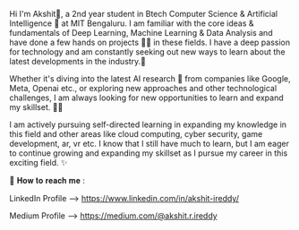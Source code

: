 Hi I'm Akshit👋, a 2nd year student in Btech Computer Science & Artificial Intelligence 🤖 at MIT Bengaluru. I am familiar with the core ideas & fundamentals of Deep Learning, Machine Learning & Data Analysis and have done a few hands on projects 👨‍💻 in these fields. I have a deep passion for technology and am constantly seeking out new ways to learn about the latest developments in the industry.🚀

Whether it's diving into the latest AI research 📜 from companies like Google, Meta, Openai etc., or exploring new approaches and other technological challenges, I am always looking for new opportunities to learn and expand my skillset. 🧰🔧

I am actively pursuing self-directed learning in expanding my knowledge in this field and other areas like cloud computing, cyber security, game development, ar, vr etc. I know that I still have much to learn, but I am eager to continue growing and expanding my skillset as I pursue my career in this exciting field. ✨

📱 𝐇𝐨𝐰 𝐭𝐨 𝐫𝐞𝐚𝐜𝐡 𝐦𝐞 : 

LinkedIn Profile --> https://www.linkedin.com/in/akshit-ireddy/

Medium Profile --> https://medium.com/@akshit.r.ireddy

<!---
AkshitIreddy/AkshitIreddy is a ✨ special ✨ repository because its `README.md` (this file) appears on your GitHub profile.
You can click the Preview link to take a look at your changes.
--->
